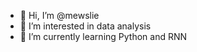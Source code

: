 - 👋 Hi, I’m @mewslie
- 👀 I’m interested in data analysis
- 🌱 I’m currently learning Python and RNN

<!---
mewslie/mewslie is a ✨ special ✨ repository because its `README.md` (this file) appears on your GitHub profile.
You can click the Preview link to take a look at your changes.
--->
